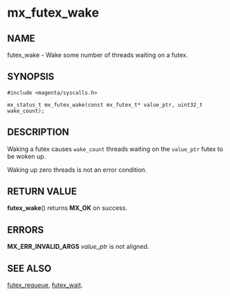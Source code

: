 # mx_futex_wake

## NAME

futex_wake - Wake some number of threads waiting on a futex.

## SYNOPSIS

```
#include <magenta/syscalls.h>

mx_status_t mx_futex_wake(const mx_futex_t* value_ptr, uint32_t wake_count);
```

## DESCRIPTION

Waking a futex causes `wake_count` threads waiting on the `value_ptr`
futex to be woken up.

Waking up zero threads is not an error condition.

## RETURN VALUE

**futex_wake**() returns **MX_OK** on success.

## ERRORS

**MX_ERR_INVALID_ARGS**  *value_ptr* is not aligned.

## SEE ALSO

[futex_requeue](futex_requeue.md),
[futex_wait](futex_wait.md).
